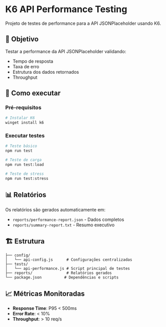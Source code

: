 # K6 API Performance Testing

Projeto de testes de performance para a API JSONPlaceholder usando K6.

## 🎯 Objetivo

Testar a performance da API JSONPlaceholder validando:
- Tempo de resposta
- Taxa de erro
- Estrutura dos dados retornados
- Throughput

## 🚀 Como executar

### Pré-requisitos
```bash
# Instalar K6
winget install k6
```

### Executar testes
```bash
# Teste básico
npm run test

# Teste de carga
npm run test:load

# Teste de stress
npm run test:stress
```

## 📊 Relatórios

Os relatórios são gerados automaticamente em:
- `reports/performance-report.json` - Dados completos
- `reports/summary-report.txt` - Resumo executivo

## 🏗️ Estrutura

```
├── config/
│   └── api-config.js      # Configurações centralizadas
├── tests/
│   └── api-performance.js # Script principal de testes
├── reports/               # Relatórios gerados
└── package.json          # Dependências e scripts
```

## 📈 Métricas Monitoradas

- **Response Time**: P95 < 500ms
- **Error Rate**: < 10%
- **Throughput**: > 10 req/s
